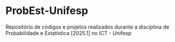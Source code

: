 # ProbEst-Unifesp
Repositório de códigos e projetos realizados durante a disciplina de Probabilidade e Estatística [2025.1] no ICT - Unifesp 
